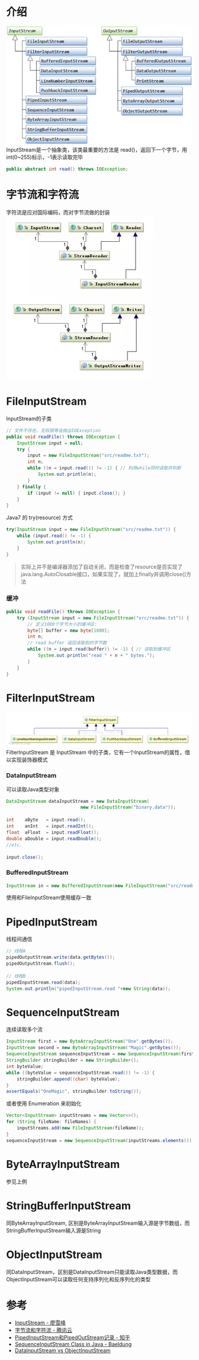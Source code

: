 # 介绍
![](../../images/java/inputStream.png)
InputStream是一个抽象类，该类最重要的方法是 read()，返回下一个字节，用int(0~255)标示，-1表示读取完毕

```java
public abstract int read() throws IOException;
```

# 字节流和字符流
字符流是应对国际编码，而对字节流做的封装
![](../../images/java/reader.png)

# FileInputStream
InputStream的子类
```java
// 文件不存在，无权限等会抛出IOException
public void readFile() throws IOException {
    InputStream input = null;
    try {
        input = new FileInputStream("src/readme.txt");
        int n;
        while ((n = input.read()) != -1) { // 利用while同时读取并判断
            System.out.println(n);
        }
    } finally {
        if (input != null) { input.close(); }
    }
}
```
Java7 的 try(resource) 方式
```java
try(InputStream input = new FileInputStream("src/readme.txt")) {
    while (input.read() != -1) {
        System.out.println(n);
    }
}
```
> 实际上并不是编译器添加了自动关闭，而是检查了resource是否实现了java.lang.AutoClosable接口，如果实现了，就加上finally并调用close()方法

### 缓冲
```java
public void readFile() throws IOException {
    try (InputStream input = new FileInputStream("src/readme.txt")) {
        // 定义1000个字节大小的缓冲区:
        byte[] buffer = new byte[1000];
        int n;
        // read buffer 返回读取到的字节数
        while ((n = input.read(buffer)) != -1) { // 读取到缓冲区
            System.out.println("read " + n + " bytes.");
        }
    }
}
```

# FilterInputStream
![](../../images/java/filterInputStream.png)
FilterInputStream 是 InputStream 中的子类，它有一个InputStream的属性，借以实现装饰器模式

### DataInputStream
可以读取Java类型对象
```java
DataInputStream dataInputStream = new DataInputStream(
                            new FileInputStream("binary.data"));

int    aByte   = input.read();
int    anInt   = input.readInt();
float  aFloat  = input.readFloat();
double aDouble = input.readDouble();
//etc.

input.close();
```

### BufferedInputStream
```java
InputStream in = new BufferedInputStream(new FileInputStream("src/readme.txt"));
```
使用和FileInputStream使用缓存一致

# PipedInputStream
线程间通信
```java
// 线程A
pipedOutputStream.write(data.getBytes());
pipedOutputStream.flush();

// 线程B
pipedInputStream.read(data);
System.out.println("pipedInputStream.read "+new String(data));
```

# SequenceInputStream
连续读取多个流
```java
InputStream first = new ByteArrayInputStream("One".getBytes());
InputStream second = new ByteArrayInputStream("Magic".getBytes());
SequenceInputStream sequenceInputStream = new SequenceInputStream(first, second);
StringBuilder stringBuilder = new StringBuilder();
int byteValue;
while ((byteValue = sequenceInputStream.read()) != -1) {
    stringBuilder.append((char) byteValue);
}
assertEquals("OneMagic", stringBuilder.toString());
```
或者使用 Enumeration 来初始化
```java
Vector<InputStream> inputStreams = new Vector<>();
for (String fileName: fileNames) {
    inputStreams.add(new FileInputStream(fileName));
}
sequenceInputStream = new SequenceInputStream(inputStreams.elements());
```
# ByteArrayInputStream
参见上例

# StringBufferInputStream
同ByteArrayInputStream, 区别是ByteArrayInputStream输入源是字节数组，而StringBufferInputStream输入源是String

# ObjectInputStream
同DataInputStream，区别是DataInputStream只能读取Java类型数据，而ObjectInputStream可以读取任何支持序列化和反序列化的类型


# 参考
- [InputStream - 廖雪峰](https://www.liaoxuefeng.com/wiki/1252599548343744/1298069163343905)
- [字节流和字符流 - 腾讯云](https://cloud.tencent.com/developer/article/1401128)
- [PipedInputStream和PipedOutStream记录 - 知乎](https://zhuanlan.zhihu.com/p/31352578)
- [SequenceInputStream Class in Java - Baeldung](https://www.baeldung.com/java-sequenceinputstream) 
- [DataInputStream vs ObjectInputStream](https://stackoverflow.com/questions/11521027/whats-the-difference-between-dataoutputstream-and-objectoutputstream)